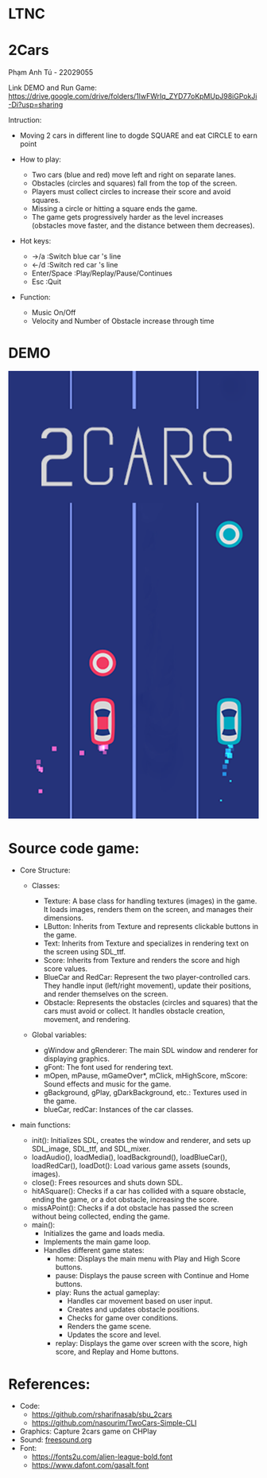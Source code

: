# LTNC
# 2Cars

Phạm Anh Tú - 22029055

Link DEMO and Run Game: https://drive.google.com/drive/folders/1lwFWrIq_ZYD77oKpMUpJ98iGPokJi-Di?usp=sharing

Intruction:
- Moving 2 cars in different line to dogde SQUARE and eat CIRCLE to earn point
- How to play:
    - Two cars (blue and red) move left and right on separate lanes.
    - Obstacles (circles and squares) fall from the top of the screen.
    - Players must collect circles to increase their score and avoid squares.
    - Missing a circle or hitting a square ends the game.
    - The game gets progressively harder as the level increases (obstacles move faster, and the distance between them decreases).
- Hot keys:
    - ->/a :Switch blue car 's line 
    - <-/d :Switch red car 's line
    - Enter/Space :Play/Replay/Pause/Continues
    - Esc :Quit

- Function:
    - Music On/Off
    - Velocity and Number of Obstacle increase through time

# DEMO                                                                                                                       
![alt text](image.png)                                                                                             

# Source code game:
- Core Structure:
    - Classes:
        - Texture: A base class for handling textures (images) in the game. It loads images, renders them on the screen, and manages their dimensions.
        - LButton: Inherits from Texture and represents clickable buttons in the game.
        - Text: Inherits from Texture and specializes in rendering text on the screen using SDL_ttf.
        - Score: Inherits from Texture and renders the score and high score values.
        - BlueCar and RedCar: Represent the two player-controlled cars. They handle input (left/right movement), update their positions, and render themselves on the screen.
        - Obstacle: Represents the obstacles (circles and squares) that the cars must avoid or collect. It handles obstacle creation, movement, and rendering.

    - Global variables:
        - gWindow and gRenderer: The main SDL window and renderer for displaying graphics.
        - gFont: The font used for rendering text.
        - mOpen, mPause, mGameOver*, mClick, mHighScore, mScore: Sound effects and music for the game.
        - gBackground, gPlay, gDarkBackground, etc.: Textures used in the game.
        - blueCar, redCar: Instances of the car classes.

- main functions:
    - init(): Initializes SDL, creates the window and renderer, and sets up SDL_image, SDL_ttf, and SDL_mixer.
    - loadAudio(), loadMedia(), loadBackground(), loadBlueCar(), loadRedCar(), loadDot(): Load various game assets (sounds, images).
    - close(): Frees resources and shuts down SDL.
    - hitASquare(): Checks if a car has collided with a square obstacle, ending the game, or a dot obstacle, increasing the score.
    - missAPoint(): Checks if a dot obstacle has passed the screen without being collected, ending the game.
    - main():
        - Initializes the game and loads media.
        - Implements the main game loop.
        - Handles different game states:
            - home: Displays the main menu with Play and High Score buttons.
            - pause: Displays the pause screen with Continue and Home buttons.
            - play: Runs the actual gameplay:
                - Handles car movement based on user input.
                - Creates and updates obstacle positions.
                - Checks for game over conditions.
                - Renders the game scene.
                - Updates the score and level.
            - replay: Displays the game over screen with the score, high score, and Replay and Home buttons.


# References:
- Code: 
    - https://github.com/rsharifnasab/sbu_2cars
    - https://github.com/nasourim/TwoCars-Simple-CLI
- Graphics: Capture 2cars game on CHPlay
- Sound: [freesound.org ](https://freesound.org/)
- Font: 
    - https://fonts2u.com/alien-league-bold.font
    - https://www.dafont.com/gasalt.font


